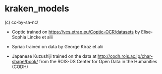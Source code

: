 # kraken_models

(c) cc-by-sa-nc\

* Coptic trained on https://vcs.etrap.eu/Coptic-OCR/datasets by Elise-Sophia Lincke et alii

* Syriac trained on data by George Kiraz et alii

* Japanese Kuzushiji trained on the data at http://codh.rois.ac.jp/char-shape/book/ from the ROIS-DS Center for Open Data in the Humanities (CODH) 
